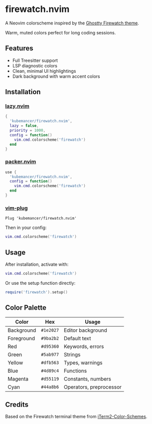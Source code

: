 # firewatch.nvim

A Neovim colorscheme inspired by the [Ghostty Firewatch theme](https://github.com/mbadolato/iTerm2-Color-Schemes).

Warm, muted colors perfect for long coding sessions.

## Features

- Full Treesitter support
- LSP diagnostic colors
- Clean, minimal UI highlightings
- Dark background with warm accent colors

## Installation

### [lazy.nvim](https://github.com/folke/lazy.nvim)

```lua
{
  'kubemancer/firewatch.nvim',
  lazy = false,
  priority = 1000,
  config = function()
    vim.cmd.colorscheme('firewatch')
  end
}
```

### [packer.nvim](https://github.com/wbthomason/packer.nvim)

```lua
use {
  'kubemancer/firewatch.nvim',
  config = function()
    vim.cmd.colorscheme('firewatch')
  end
}
```

### [vim-plug](https://github.com/junegunn/vim-plug)

```vim
Plug 'kubemancer/firewatch.nvim'
```

Then in your config:

```lua
vim.cmd.colorscheme('firewatch')
```

## Usage

After installation, activate with:

```lua
vim.cmd.colorscheme('firewatch')
```

Or use the setup function directly:

```lua
require('firewatch').setup()
```

## Color Palette

| Color      | Hex       | Usage                   |
| ---------- | --------- | ----------------------- |
| Background | `#1e2027` | Editor background       |
| Foreground | `#9ba2b2` | Default text            |
| Red        | `#d95360` | Keywords, errors        |
| Green      | `#5ab977` | Strings                 |
| Yellow     | `#dfb563` | Types, warnings         |
| Blue       | `#4d89c4` | Functions               |
| Magenta    | `#d55119` | Constants, numbers      |
| Cyan       | `#44a8b6` | Operators, preprocessor |

## Credits

Based on the Firewatch terminal theme from [iTerm2-Color-Schemes](https://github.com/mbadolato/iTerm2-Color-Schemes).

